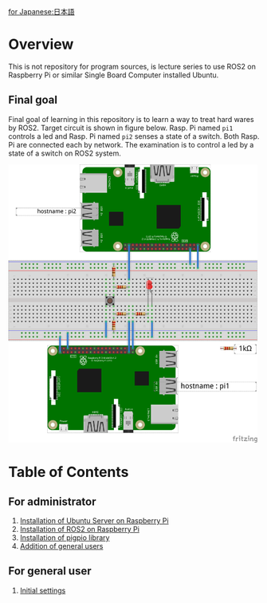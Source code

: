 [for Japanese:日本語](docs/README_JP.md)

# Overview

This is not repository for program sources, is lecture series to use ROS2 on Raspberry Pi or similar Single Board Computer installed Ubuntu.

## Final goal
Final goal of learning in this repository is to learn a way to treat hard wares by ROS2.
Target circuit is shown in figure below.
Rasp. Pi named `pi1` controls a led and Rasp. Pi named `pi2` senses a state of a switch.
Both Rasp. Pi are connected each by network.
The examination is to control a led by a state of a switch on ROS2 system.

<img src="docs/figs/led_switch.png" width="500">

# Table of Contents
## For administrator

1. [Installation of Ubuntu Server on Raspberry Pi](docs/Installation_of_UbuntuServer_on_RaspberryPi.md)
1. [Installation of ROS2 on Raspberry Pi](docs/Installation_of_ROS2_on_RaspberryPi.md)
1. [Installation of pigpio library](docs/Installation_of_pigpio_library.md)
1. [Addition of general users](docs/Addition_of_general_users.md)

## For general user

1. [Initial settings](docs/Initial_settings_of_general_users.md)
